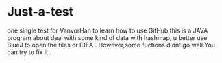 # Just-a-test
one single test for VanvorHan to learn how to use GitHub
this is a JAVA program about deal with some kind of data with hashmap, u better use BlueJ to open the files or IDEA .
However,some fuctions didnt go well.You can try to fix it .
